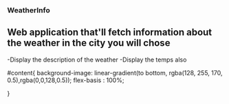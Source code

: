 ### WeatherInfo
## Web application that'll fetch information about the weather in the city you will chose
-Display the description of the weather
-Display the temps also

#content{
  background-image: linear-gradient(to bottom, rgba(128, 255, 170, 0.5),rgba(0,0,128,0.5));
  flex-basis : 100%;

}
